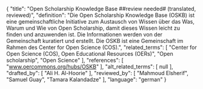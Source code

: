 {
    "title": "Open Scholarship Knowledge Base ##review needed# (translated, reviewed)",
    "definition": "Die Open Scholarship Knowledge Base (OSKB) ist eine gemeinschaftliche Initiative zum Austausch von Wissen über das Was, Warum und Wie von Open Scholarship, damit dieses Wissen leicht zu finden und anzuwenden ist. Die Informationen werden von der Gemeinschaft kuratiert und erstellt. Die OSKB ist eine Gemeinschaft im Rahmen des Center for Open Science (COS).",
    "related_terms": [
        "Center for Open Science (COS), Open Educational Resources (OERs)",
        "Open scholarship",
        "Open Science"
    ],
    "references": [
        "www.oercommons.org/hubs/OSKB"
    ],
    "alt_related_terms": [
        null
    ],
    "drafted_by": [
        "Ali H. Al-Hoorie"
    ],
    "reviewed_by": [
        "Mahmoud Elsherif",
        "Samuel Guay",
        "Tamara Kalandadze"
    ],
    "language": "german"
}
